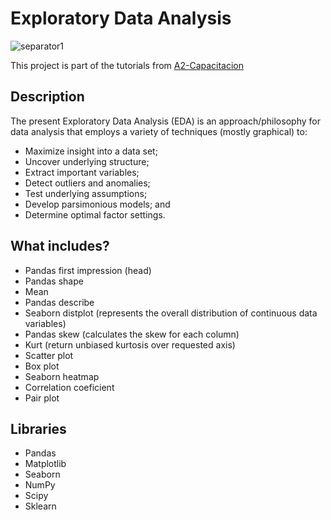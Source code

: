 # **Exploratory Data Analysis**

​![separator1](https://i.imgur.com/ZUWYTii.png)

This project is part of the tutorials from [A2-Capacitacion](https://cursos.a2capacitacion.com/)

## Description
The present Exploratory Data Analysis (EDA) is an approach/philosophy for data analysis that employs a variety of techniques (mostly graphical) to:

+ Maximize insight into a data set;
+ Uncover underlying structure;
+ Extract important variables;
+ Detect outliers and anomalies;
+ Test underlying assumptions;
+ Develop parsimonious models; and
+ Determine optimal factor settings.

## **What includes?**
- Pandas first impression (head)
- Pandas shape
- Mean
- Pandas describe
- Seaborn distplot (represents the overall distribution of continuous data variables)
- Pandas skew (calculates the skew for each column)
- Kurt (return unbiased kurtosis over requested axis)
- Scatter plot
- Box plot
- Seaborn heatmap
- Correlation coeficient
- Pair plot

## **Libraries**
+ Pandas
+ Matplotlib
+ Seaborn
+ NumPy
+ Scipy
+ Sklearn

